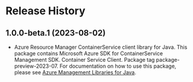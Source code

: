 # Release History

## 1.0.0-beta.1 (2023-08-02)

- Azure Resource Manager ContainerService client library for Java. This package contains Microsoft Azure SDK for ContainerService Management SDK. Container Service Client. Package tag package-preview-2023-07. For documentation on how to use this package, please see [Azure Management Libraries for Java](https://aka.ms/azsdk/java/mgmt).
